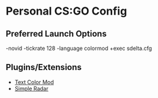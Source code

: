 # Personal CS:GO Config

## Preferred Launch Options

-novid -tickrate 128 -language colormod +exec sdelta.cfg

## Plugins/Extensions
- [Text Color Mod](https://maximhere.me/modifications/)
- [Simple Radar](https://readtldr.gg/simpleradar)
